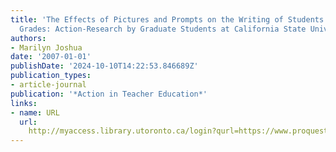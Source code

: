 ```yaml
---
title: 'The Effects of Pictures and Prompts on the Writing of Students in Primary
  Grades: Action-Research by Graduate Students at California State University, Northridge'
authors:
- Marilyn Joshua
date: '2007-01-01'
publishDate: '2024-10-10T14:22:53.846689Z'
publication_types:
- article-journal
publication: '*Action in Teacher Education*'
links:
- name: URL
  url: 
    http://myaccess.library.utoronto.ca/login?qurl=https://www.proquest.com/docview/61925778?accountid=14771&bdid=38382&_bd=nxYnWowEdH9siKQPn0vKEUBr2Zc%3D
---
```

